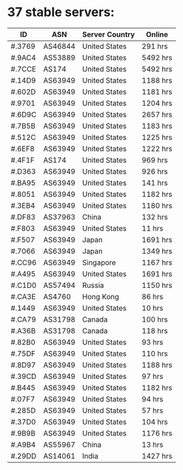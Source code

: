 # 37 stable servers:

| ID | ASN | Server Country | Online |
| ------ | ------ | ------ | ------ |
| #.3769 | AS46844 | United States | 291 hrs |
| #.9AC4 | AS53889 | United States | 5492 hrs |
| #.7CCE | AS174 | United States | 5492 hrs |
| #.14D9 | AS63949 | United States | 1188 hrs |
| #.602D | AS63949 | United States | 1181 hrs |
| #.9701 | AS63949 | United States | 1204 hrs |
| #.6D9C | AS63949 | United States | 2657 hrs |
| #.7B5B | AS63949 | United States | 1183 hrs |
| #.512C | AS63949 | United States | 1225 hrs |
| #.6EF8 | AS63949 | United States | 1222 hrs |
| #.4F1F | AS174 | United States | 969 hrs |
| #.D363 | AS63949 | United States | 926 hrs |
| #.BA95 | AS63949 | United States | 141 hrs |
| #.8051 | AS63949 | United States | 1182 hrs |
| #.3EB4 | AS63949 | United States | 1180 hrs |
| #.DF83 | AS37963 | China | 132 hrs |
| #.F803 | AS63949 | United States | 11 hrs |
| #.F507 | AS63949 | Japan | 1691 hrs |
| #.7066 | AS63949 | Japan | 1349 hrs |
| #.CC96 | AS63949 | Singapore | 1167 hrs |
| #.A495 | AS63949 | United States | 1691 hrs |
| #.C1D0 | AS57494 | Russia | 1150 hrs |
| #.CA3E | AS4760 | Hong Kong | 86 hrs |
| #.1449 | AS63949 | United States | 10 hrs |
| #.CA79 | AS31798 | Canada | 100 hrs |
| #.A36B | AS31798 | Canada | 118 hrs |
| #.82B0 | AS63949 | United States | 93 hrs |
| #.75DF | AS63949 | United States | 110 hrs |
| #.8D97 | AS63949 | United States | 1188 hrs |
| #.39CD | AS63949 | United States | 97 hrs |
| #.B445 | AS63949 | United States | 1182 hrs |
| #.07F7 | AS63949 | United States | 94 hrs |
| #.285D | AS63949 | United States | 57 hrs |
| #.37D0 | AS63949 | United States | 104 hrs |
| #.9B9B | AS63949 | United States | 1176 hrs |
| #.A9B4 | AS55967 | China | 13 hrs |
| #.29DD | AS14061 | India | 1427 hrs |

